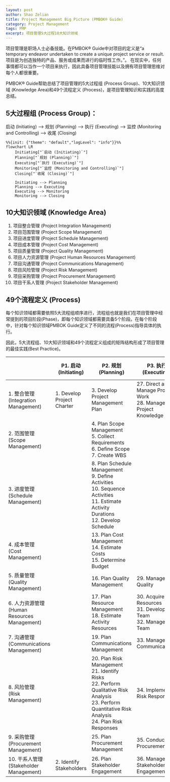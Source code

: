 ```yaml
---
layout: post
author: Shao Zelian
title: Project Management Big Picture (PMBOK® Guide)
category: Project Management
tags: PMP
excerpt: 项目管理5大过程10大知识领域
---
```


项目管理是职场人士必备技能。在PMBOK® Guide中对项目的定义是“a temporary endeavor undertaken to create a unique project service or result. 项目是为创造独特的产品、服务或成果而进行的临时性工作。”。
在现实中，任何事情都可以当作一个项目来执行，因此具备项目管理技能以及拥有项目管理思维对每个人都很重要。

PMBOK® Guide帮助总结了项目管理的<span class="highlight">5大过程组 (Process Group)</span>、<span class="highlight">10大知识领域 (Knowledge Area)</span>和<span class="highlight">49个流程定义 (Process)</span>，是项目管理知识和实践的高度总结。

## **5大过程组 (Process Group)：**

启动 (Initiating) --> 规划 (Planning) --> 执行 (Executing) --> 监控 (Monitoring and Controlling) --> 收尾 (Closing)

```mermaid
%%{init: {"theme": "default","logLevel": "info"}}%%
flowchart LR
    Initiating["`启动 (Initiating)`"]
    Planning["`规划 (Planning)`"]
    Executing["`执行 (Executing)`"]
    Monitoring["`监控 (Monitoring and Controlling)`"]
    Closing["`收尾 (Closing)`"]

    Initiating --> Planning
    Planning --> Executing
    Executing --> Monitoring
    Monitoring --> Closing

```

## **10大知识领域 (Knowledge Area)**
1. 项目整合管理 (Project Integration Management)
2. 项目范围管理 (Project Scope Management)
3. 项目进度管理 (Project Schedule Management)
4. 项目成本管理 (Project Cost Management)
5. 项目质量管理 (Project Quality Management)
6. 项目人力资源管理 (Project Human Resources Management)
7. 项目沟通管理 (Project Communications Management)
8. 项目风险管理 (Project Risk Management)
9. 项目采购管理 (Project Procurement Management)
10. 项目干系人管理 (Project Stakeholder Management)

## **49个流程定义 (Process)**

每个知识领域都需要依照5大流程组顺序进行，流程组也就是我们在项目管理中经常提到的项目阶段(Phase)，即每个知识领域都需要具备5个阶段。在每个阶段中，针对每个知识领域PMBOK Guide定义了不同的流程(Process)指导具体的执行。

因此，5大流程组、10大知识领域和49个流程定义组成的矩阵结构形成了项目管理的最佳实践(Best Practice)。

<div class="special__table"></div>

&nbsp;                                          | P1. 启动<br/>(Initiating)                          | P2. 规划<br/>(Planning)                                                                                                                                                                                                                                                    | P3. 执行<br/>(Executing)                                                                                                       | P4. 监控<br/>(Monitoring and Controlling)                                                                                | P5. 收尾<br/>(Closing)
----------                                      |----------                                          |----------                                                                                                                                                                                                                                                                 |----------                                                                                                                     |----------                                                                                                                |----------
1. 整合管理<br/>(Integration Management)         | <a name="1-P1">1. Develop Project Charter</a>      | <a name="1-P2">3. Develop Project Management Plan</a>                                                                                                                                                                                                                     | <a name="1-P3-1">27. Direct and Manage Project Work</a><br/><a name="1-P3-2">28. Manage Project Knowledge</a>                 | <a name="1-P4-1">37. Monitor and Control Project Work</a><br/><a name="1-P4-2">38. Perform Integrated Change Control</a> | <a name="1-P5">49. Close Project or Phase</a>
2. 范围管理<br/>(Scope Management)               |                                                    | <a name="2-P2-1">4. Plan Scope Management</a><br/><a name="2-P2-2">5. Collect Requirements</a><br/><a name="2-P2-3">6. Define Scope</a><br/><a name="2-P2-4">7. Create WBS</a>                                                                                            |                                                                                                                               | <a name="2-P4-1">39. Validate Scope</a><br/><a name="2-P4-2">40. Control Scope</a>                                       | 
3. 进度管理<br/>(Schedule Management)            |                                                    | <a name="3-P2-1">8. Plan Schedule Management</a><br/> <a name="3-P2-2">9. Define Activities</a><br/> <a name="3-P2-3">10. Sequence Activities</a><br/> <a name="3-P2-4">11. Estimate Activity Durations</a><br/> <a name="3-P2-5">12. Develop Schedule                    |                                                                                                                               | <a name="3-P4">41. Control Schedule</a>                                                                                  |  
4. 成本管理<br/>(Cost Management)                |                                                    | <a name="4-P2-1">13. Plan Cost Management</a><br/><a name="4-P2-2">14. Estimate Costs</a><br/><a name="4-P2-3">15. Determine Budget</a>                                                                                                                                   |                                                                                                                               | <a name="4-P4">42. Control Costs</a>                                                                                     | 
5. 质量管理<br/>(Quality Management)             |                                                    | <a name="5-P2">16. Plan Quality Management</a>                                                                                                                                                                                                                            | <a name="5-P3">29. Manage Quality</a>                                                                                         | <a name="5-P4">43. Control Quality</a>                                                                                   | 
6. 人力资源管理<br/>(Human Resources Management)  |                                                    | <a name="6-P2-1">17. Plan Resource Management</a><br/><a name="6-P2-2">18. Estimate Activity Resources</a>                                                                                                                                                                | <a name="6-P3-1">30. Acquire Resources</a><br/><a name="6-P3-2">31. Develop Team</a><br/><a name="6-P3-3">32. Manage Team</a> | <a name="6-P4">44. Control Resources</a>                                                                                 | 
7. 沟通管理<br/>(Communications Management)      |                                                    | <a name="7-P2">19. Plan Communications Management</a><br/>                                                                                                                                                                                                                | <a name="7-P3">33. Manage Communications</a>                                                                                   | <a name="7-P4">45. Monitor Communications</a>                                                                           | 
8. 风险管理<br/>(Risk Management)                |                                                    | <a name="8-P2-1">20. Plan Risk Management</a><br/><a name="8-P2-2">21. Identify Risks</a><br/><a name="8-P2-3">22. Perform Qualitative Risk Analysis</a><br/><a name="8-P2-4">23. Perform Quantitative Risk Analysis</a><br/><a name="8-P2-5">24. Plan Risk Responses</a> | <a name="8-P3">34. Implement Risk Responses</a>                                                                                | <a name="8-P4">46. Monitor Risks</a>                                                                                    | 
9. 采购管理<br/>(Procurement Management)         |                                                    | <a name="9-P2">25. Plan Procurement Management</a>                                                                                                                                                                                                                        | <a name="9-P3">35. Conduct Procurements</a>                                                                                    | <a name="9-P4">47. Control Procurements</a>                                                                             | 
10. 干系人管理<br/>(Stakeholder Management)      | <a name="10-P1">2. Identify Stakeholders</a> | <a name="10-P2">26. Plan Stakeholder Engagement</a>                                                                                                                                                                                                                       | <a name="10-P3">36. Manage Stakeholder Engagement</a>                                                                          | <a name="10-P4">48. Monitor Stakeholder Engagement</a>                                                                   | 
